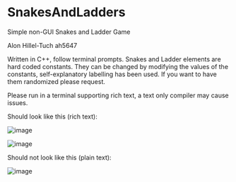 # SnakesAndLadders
Simple non-GUI Snakes and Ladder Game

Alon Hillel-Tuch
ah5647

Written in C++, follow terminal prompts. Snakes and Ladder elements are hard coded constants. They can be changed by modifying the values of the constants, self-explanatory labelling has been used. If you want to have them randomized please request. 

Please run in a terminal supporting rich text, a text only compiler may cause issues. 


Should look like this (rich text):

![image](https://user-images.githubusercontent.com/1520612/113036380-395ab300-9162-11eb-99a4-d64db2ebfa36.png)

![image](https://user-images.githubusercontent.com/1520612/113036497-64450700-9162-11eb-9cc2-38816eb7179c.png)

Should not look like this (plain text):

![image](https://user-images.githubusercontent.com/1520612/113036546-76bf4080-9162-11eb-90b7-5961234a1415.png)
